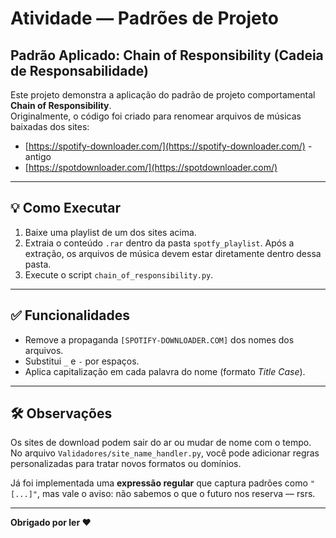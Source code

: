 # Atividade — Padrões de Projeto

## Padrão Aplicado: Chain of Responsibility (Cadeia de Responsabilidade)

Este projeto demonstra a aplicação do padrão de projeto comportamental **Chain of Responsibility**.  
Originalmente, o código foi criado para renomear arquivos de músicas baixadas dos sites:

- [https://spotify-downloader.com/](https://spotify-downloader.com/) - antigo
- [https://spotdownloader.com/](https://spotdownloader.com/)

---

## 💡 Como Executar

1. Baixe uma playlist de um dos sites acima.
2. Extraia o conteúdo `.rar` dentro da pasta `spotfy_playlist`. Após a extração, os arquivos de música devem estar diretamente dentro dessa pasta.
3. Execute o script `chain_of_responsibility.py`.

---

## ✅ Funcionalidades

- Remove a propaganda `[SPOTIFY-DOWNLOADER.COM]` dos nomes dos arquivos.
- Substitui `_` e `-` por espaços.
- Aplica capitalização em cada palavra do nome (formato *Title Case*).

---

## 🛠️ Observações

Os sites de download podem sair do ar ou mudar de nome com o tempo.  
No arquivo `Validadores/site_name_handler.py`, você pode adicionar regras personalizadas para tratar novos formatos ou domínios.

Já foi implementada uma **expressão regular** que captura padrões como `"[...]"`, mas vale o aviso: não sabemos o que o futuro nos reserva — rsrs.

---

**Obrigado por ler ❤️**
